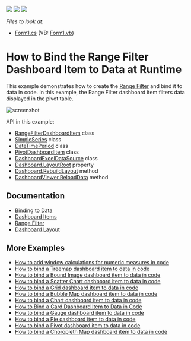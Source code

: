 <!-- default badges list -->
![](https://img.shields.io/endpoint?url=https://codecentral.devexpress.com/api/v1/VersionRange/128580977/18.2.3%2B)
[![](https://img.shields.io/badge/Open_in_DevExpress_Support_Center-FF7200?style=flat-square&logo=DevExpress&logoColor=white)](https://supportcenter.devexpress.com/ticket/details/E4773)
[![](https://img.shields.io/badge/📖_How_to_use_DevExpress_Examples-e9f6fc?style=flat-square)](https://docs.devexpress.com/GeneralInformation/403183)
<!-- default badges end -->
<!-- default file list -->
*Files to look at*:

* [Form1.cs](./CS/Dashboard_CreateRangeFilter/Form1.cs) (VB: [Form1.vb](./VB/Dashboard_CreateRangeFilter/Form1.vb))
<!-- default file list end -->
# How to Bind the Range Filter Dashboard Item to Data at Runtime


This example demonstrates how to create the [Range Filter](https://docs.devexpress.com/Dashboard/15265) and bind it to data in code. In this example, the Range Filter dashboard item filters data displayed in the pivot table.

![screenshot](./images/screenshot.png)


API in this example:

* [RangeFilterDashboardItem](https://docs.devexpress.com/Dashboard/DevExpress.DashboardCommon.RangeFilterDashboardItem) class
* [SimpleSeries](https://docs.devexpress.com/Dashboard/DevExpress.DashboardCommon.SimpleSeries) class
* [DateTimePeriod](https://docs.devexpress.com/Dashboard/DevExpress.DashboardCommon.DateTimePeriod) class
* [PivotDashboardItem](https://docs.devexpress.com/Dashboard/DevExpress.DashboardCommon.PivotDashboardItem) class
* [DashboardExcelDataSource](https://docs.devexpress.com/Dashboard/DevExpress.DashboardCommon.DashboardExcelDataSource) class
* [Dashboard.LayoutRoot](https://docs.devexpress.com/Dashboard/DevExpress.DashboardCommon.Dashboard.LayoutRoot) property
* [Dashboard.RebuildLayout](https://docs.devexpress.com/Dashboard/DevExpress.DashboardCommon.Dashboard.RebuildLayout.overloads) method
* [DashboardViewer.ReloadData](https://docs.devexpress.com/Dashboard/DevExpress.DashboardWin.DashboardViewer.ReloadData.overloads) method

## Documentation

- [Binding to Data](https://docs.devexpress.com/Dashboard/116771) 
- [Dashboard Items](https://docs.devexpress.com/Dashboard/116521)
- [Range Filter](https://docs.devexpress.com/Dashboard/15265)
- [Dashboard Layout](https://docs.devexpress.com/Dashboard/15617)

## More Examples 

* [How to add window calculations for numeric measures in code](https://github.com/DevExpress-Examples/winforms-dashboard-window-calculation-example) 
* [How to bind a Treemap dashboard item to data in code](https://github.com/DevExpress-Examples/how-to-bind-a-treemap-dashboard-item-to-data-in-code-t429531)
* [How to bind a Bound Image dashboard item to data in code](https://github.com/DevExpress-Examples/how-to-bind-a-bound-image-dashboard-item-to-data-in-code-t382366)
* [How to bind a Scatter Chart dashboard item to data in code](https://github.com/DevExpress-Examples/how-to-bind-a-scatter-chart-dashboard-item-to-data-in-code-t306222)
* [How to bind a Grid dashboard item to data in code](https://github.com/DevExpress-Examples/how-to-create-a-new-dashboard-add-a-grid-dashboard-item-to-it-and-bind-it-to-data-in-code-e4768)
* [How to bind a Bubble Map dashboard item to data in code](https://github.com/DevExpress-Examples/how-to-bind-a-bubble-map-dashboard-item-to-data-and-customize-its-palette-t119682)
* [How to bind a Chart dashboard item to data in code](https://github.com/DevExpress-Examples/how-to-bind-a-chart-dashboard-item-to-data-in-code-e4767)
* [How to Bind a Card Dashboard Item to Data in Code](https://github.com/DevExpress-Examples/how-to-bind-a-card-dashboard-item-to-data-in-code) 
* [How to bind a Gauge dashboard item to data in code](https://github.com/DevExpress-Examples/how-to-bind-a-gauge-dashboard-item-to-data-in-code-e4771)
* [How to bind a Pie dashboard item to data in code](https://github.com/DevExpress-Examples/how-to-bind-a-pie-dashboard-item-to-data-in-code-e4769)
* [How to bind a Pivot dashboard item to data in code](https://github.com/DevExpress-Examples/how-to-bind-a-pivot-dashboard-item-to-data-in-code-e4772)
* [How to bind a Choropleth Map dashboard item to data in code](https://github.com/DevExpress-Examples/how-to-bind-a-choropleth-map-dashboard-item-to-data-in-code-e5010)
